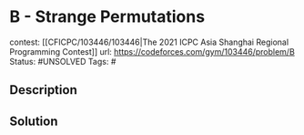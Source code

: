 # B - Strange Permutations

contest: [[CFICPC/103446/103446|The 2021 ICPC Asia Shanghai Regional Programming Contest]]
url: https://codeforces.com/gym/103446/problem/B
Status: #UNSOLVED
Tags: #

## Description

## Solution

